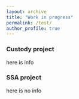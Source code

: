 ```yaml
---
layout: archive
title: "Work in progress"
permalink: /test/
author_profile: true
---
```



### Custody project
here is info

### SSA project
here is no info
